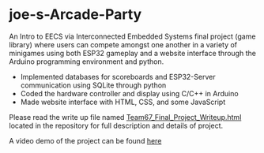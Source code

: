 # joe-s-Arcade-Party
An Intro to EECS via Interconnected Embedded Systems final project (game library) where users can compete amongst one another in a variety of minigames using both ESP32 gameplay and a website interface through the Arduino programming environment and python.
 - Implemented databases for scoreboards and ESP32-Server communication using SQLite through python
 - Coded the hardware controller and display using C/C++ in Arduino
 - Made website interface with HTML, CSS, and some JavaScript

Please read the write up file named [Team67_Final_Project_Writeup.html](https://github.com/fabianv1/Joe-s-Arcade-Party/blob/main/Team67_Final_Project_Writeup.html) located in the repository for full description and details of project.

A video demo of the project can be found [here](https://www.youtube.com/embed/Tvlok08HD74)
